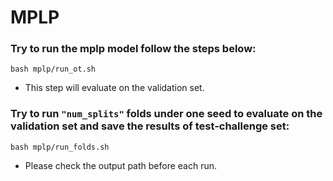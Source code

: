 # MPLP

### Try to run the mplp model follow the steps below:

```shell
bash mplp/run_ot.sh 
``` 
* This step will evaluate on the validation set.


### Try to run ```"num_splits"``` folds under one seed to evaluate on the validation set and save the results of test-challenge set:
```shell
bash mplp/run_folds.sh 
``` 
* Please check the output path before each run.